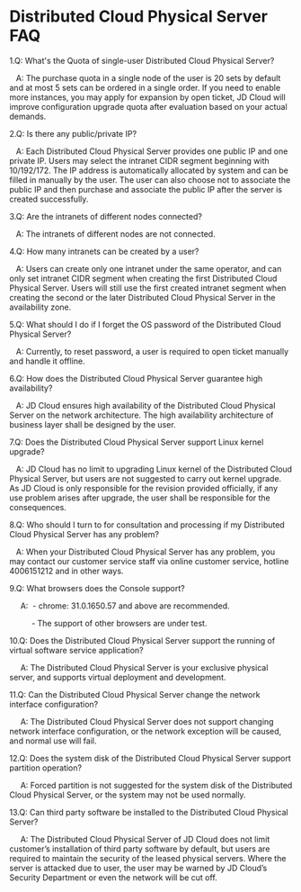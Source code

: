 # Distributed Cloud Physical Server FAQ

1.Q: What's the Quota of single-user Distributed Cloud Physical Server?

&nbsp;&nbsp;&nbsp;A: The purchase quota in a single node of the user is 20 sets by default and at most 5 sets can be ordered in a single order. If you need to enable more instances, you may apply for expansion by open ticket, JD Cloud will improve configuration upgrade quota after evaluation based on your actual demands.

2.Q: Is there any public/private IP?

&nbsp;&nbsp;&nbsp;A: Each Distributed Cloud Physical Server provides one public IP and one private IP. Users may select the intranet CIDR segment beginning with 10/192/172. The IP address is automatically allocated by system and can be filled in manually by the user. The user can also choose not to associate the public IP and then purchase and associate the public IP after the server is created successfully.

3.Q: Are the intranets of different nodes connected?

&nbsp;&nbsp;&nbsp;A: The intranets of different nodes are not connected.

4.Q: How many intranets can be created by a user?

&nbsp;&nbsp;&nbsp;A: Users can create only one intranet under the same operator, and can only set intranet CIDR segment when creating the first Distributed Cloud Physical Server. Users will still use the first created intranet segment when creating the second or the later Distributed Cloud Physical Server in the availability zone.

5.Q: What should I do if I forget the OS password of the Distributed Cloud Physical Server?

&nbsp;&nbsp;&nbsp;A: Currently, to reset password, a user is required to open ticket manually and handle it offline.

6.Q: How does the Distributed Cloud Physical Server guarantee high availability?

&nbsp;&nbsp;&nbsp;A: JD Cloud ensures high availability of the Distributed Cloud Physical Server on the network architecture. The high availability architecture of business layer shall be designed by the user.

7.Q: Does the Distributed Cloud Physical Server support Linux kernel upgrade?

&nbsp;&nbsp;&nbsp;A: JD Cloud has no limit to upgrading Linux kernel of the Distributed Cloud Physical Server, but users are not suggested to carry out kernel upgrade. As JD Cloud is only responsible for the revision provided officially, if any use problem arises after upgrade, the user shall be responsible for the consequences.

8.Q: Who should I turn to for consultation and processing if my Distributed Cloud Physical Server has any problem?

&nbsp;&nbsp;&nbsp;A: When your Distributed Cloud Physical Server has any problem, you may contact our customer service staff via online customer service, hotline 4006151212 and in other ways.

9.Q: What browsers does the Console support?

&nbsp;&nbsp;&nbsp;&nbsp;&nbsp;A:
&nbsp;- chrome: 31.0.1650.57 and above are recommended.

&nbsp;&nbsp;&nbsp;&nbsp;&nbsp;&nbsp;&nbsp;&nbsp;&nbsp;&nbsp;- The support of other browsers are under test.

10.Q: Does the Distributed Cloud Physical Server support the running of virtual software service application?

&nbsp;&nbsp;&nbsp;&nbsp;&nbsp;A: The Distributed Cloud Physical Server is your exclusive physical server, and supports virtual deployment and development.

11.Q: Can the Distributed Cloud Physical Server change the network interface configuration?

&nbsp;&nbsp;&nbsp;&nbsp;&nbsp;A: The Distributed Cloud Physical Server does not support changing network interface configuration, or the network exception will be caused, and normal use will fail.

12.Q: Does the system disk of the Distributed Cloud Physical Server support partition operation?

&nbsp;&nbsp;&nbsp;&nbsp;&nbsp;A: Forced partition is not suggested for the system disk of the Distributed Cloud Physical Server, or the system may not be used normally.

13.Q: Can third party software be installed to the Distributed Cloud Physical Server?

&nbsp;&nbsp;&nbsp;&nbsp;&nbsp;A: The Distributed Cloud Physical Server of JD Cloud does not limit customer’s installation of third party software by default, but users are required to maintain the security of the leased physical servers. Where the server is attacked due to user, the user may be warned by JD Cloud’s Security Department or even the network will be cut off.


